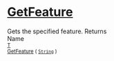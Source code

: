# [GetFeature](./Signature-100663438.md)

Gets the specified feature.
Returns<img width=500/>Name
<br>
<sub>[T](./Signature-100663438.md)</sub><img width=500/><sub>[GetFeature](./Signature-100663438.md) ( [`String`](https://docs.microsoft.com/en-us/dotnet/api/System.String) )</sub><br>


